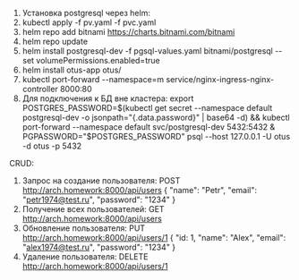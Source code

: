 1. Установка postgresql через helm: 
2. kubectl apply -f pv.yaml -f pvc.yaml
3. helm repo add bitnami https://charts.bitnami.com/bitnami
4. helm repo update
5. helm install postgresql-dev -f pgsql-values.yaml bitnami/postgresql --set volumePermissions.enabled=true
6. helm install otus-app otus/
7. kubectl port-forward --namespace=m service/nginx-ingress-nginx-controller 8000:80
8. Для подключения к БД вне кластера: export POSTGRES_PASSWORD=$(kubectl get secret --namespace default postgresql-dev -o jsonpath="{.data.password}" | base64 -d) && kubectl port-forward --namespace default svc/postgresql-dev 5432:5432 &
   PGPASSWORD="$POSTGRES_PASSWORD" psql --host 127.0.0.1 -U otus -d otus -p 5432

CRUD:
1. Запрос на создание пользователя: POST http://arch.homework:8000/api/users
  {
   "name": "Petr",
   "email": "petr1974@test.ru",
   "password": "1234"
   }
2. Получение всех пользователей: GET http://arch.homework:8000/api/users
3. Обновление пользователя: PUT http://arch.homework:8000/api/users/1
   {
   "id: 1,
   "name": "Alex",
   "email": "alex1974@test.ru",
   "password": "1234"
   }
4. Удаление пользователя: DELETE http://arch.homework:8000/api/users/1
   